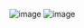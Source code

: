 ![image](https://github.com/user-attachments/assets/20a5d8e8-4bb0-436f-83a9-b0ae816bc49e)
![image](https://github.com/user-attachments/assets/30d0d62b-cb5b-4df1-91b5-4d917c75cd47)
